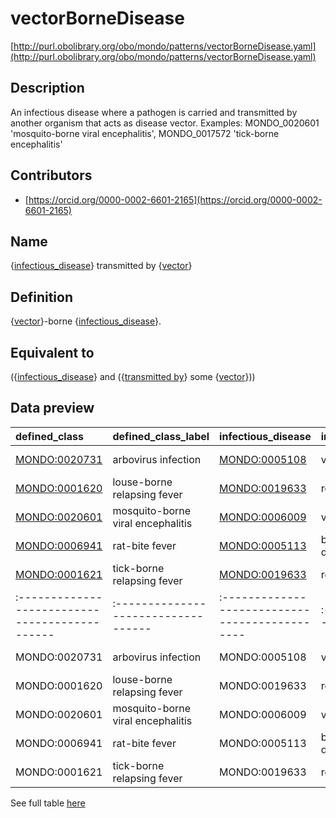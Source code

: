 # vectorBorneDisease 

[http://purl.obolibrary.org/obo/mondo/patterns/vectorBorneDisease.yaml](http://purl.obolibrary.org/obo/mondo/patterns/vectorBorneDisease.yaml)
## Description 

An infectious disease where a pathogen is carried and transmitted by another organism that acts as disease vector. Examples: MONDO_0020601 'mosquito-borne viral encephalitis', MONDO_0017572 'tick-borne encephalitis'
## Contributors 
* [https://orcid.org/0000-0002-6601-2165](https://orcid.org/0000-0002-6601-2165) 
## Name 

{[infectious_disease](http://purl.obolibrary.org/obo/MONDO_0005550)} transmitted by {[vector](http://purl.obolibrary.org/obo/OBI_0100026)}

## Definition 

{[vector](http://purl.obolibrary.org/obo/OBI_0100026)}-borne {[infectious_disease](http://purl.obolibrary.org/obo/MONDO_0005550)}.

## Equivalent to 

({[infectious_disease](http://purl.obolibrary.org/obo/MONDO_0005550)} and ({[transmitted by](http://purl.obolibrary.org/obo/RO_0002451)} some {[vector](http://purl.obolibrary.org/obo/OBI_0100026)}))

## Data preview 
| defined_class                                | defined_class_label               | infectious_disease                           | infectious_disease_label     | vector                                          | vector_label         |
|:---------------------------------------------|:----------------------------------|:---------------------------------------------|:-----------------------------|:------------------------------------------------|:---------------------|
| [MONDO:0020731](http://purl.obolibrary.org/obo/MONDO_0020731) | arbovirus infection               | [MONDO:0005108](http://purl.obolibrary.org/obo/MONDO_0005108) | viral infectious disease     | [NCBITaxon:6943](http://purl.obolibrary.org/obo/NCBITaxon_6943)   | Amblyomma americanum |
| [MONDO:0001620](http://purl.obolibrary.org/obo/MONDO_0001620) | louse-borne relapsing fever       | [MONDO:0019633](http://purl.obolibrary.org/obo/MONDO_0019633) | relapsing fever              | [NCBITaxon:121225](http://purl.obolibrary.org/obo/NCBITaxon_121225) | Pediculus humanus    |
| [MONDO:0020601](http://purl.obolibrary.org/obo/MONDO_0020601) | mosquito-borne viral encephalitis | [MONDO:0006009](http://purl.obolibrary.org/obo/MONDO_0006009) | viral encephalitis           | [NCBITaxon:7157](http://purl.obolibrary.org/obo/NCBITaxon_7157)   | Culicidae            |
| [MONDO:0006941](http://purl.obolibrary.org/obo/MONDO_0006941) | rat-bite fever                    | [MONDO:0005113](http://purl.obolibrary.org/obo/MONDO_0005113) | bacterial infectious disease | [NCBITaxon:10114](http://purl.obolibrary.org/obo/NCBITaxon_10114)  | Rattus               |
| [MONDO:0001621](http://purl.obolibrary.org/obo/MONDO_0001621) | tick-borne relapsing fever        | [MONDO:0019633](http://purl.obolibrary.org/obo/MONDO_0019633) | relapsing fever              | [NCBITaxon:6944](http://purl.obolibrary.org/obo/NCBITaxon_6944)   | Ixodes               || defined:class                                | defined:class:label               | infectious:disease                           | infectious:disease:label     | vector                                          | vector:label         |
|:---------------------------------------------|:----------------------------------|:---------------------------------------------|:-----------------------------|:------------------------------------------------|:---------------------|
| MONDO:0020731 | arbovirus infection               | MONDO:0005108 | viral infectious disease     | NCBITaxon:6943   | Amblyomma americanum |
| MONDO:0001620 | louse-borne relapsing fever       | MONDO:0019633 | relapsing fever              | NCBITaxon:121225 | Pediculus humanus    |
| MONDO:0020601 | mosquito-borne viral encephalitis | MONDO:0006009 | viral encephalitis           | NCBITaxon:7157   | Culicidae            |
| MONDO:0006941 | rat-bite fever                    | MONDO:0005113 | bacterial infectious disease | NCBITaxon:10114  | Rattus               |
| MONDO:0001621 | tick-borne relapsing fever        | MONDO:0019633 | relapsing fever              | NCBITaxon:6944   | Ixodes               |

See full table [here](https://github.com/monarch-initiative/mondo/blob/master/src/patterns/data/matches/vectorBorneDisease.tsv) 
